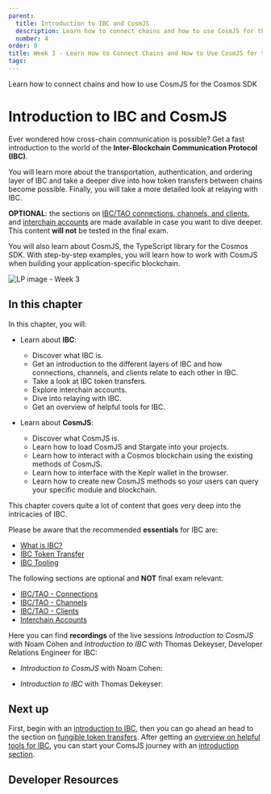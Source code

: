 ```yaml
---
parent:
  title: Introduction to IBC and CosmJS
  description: Learn how to connect chains and how to use CosmJS for the Cosmos SDK
  number: 4
order: 0
title: Week 3 - Learn How to Connect Chains and How to Use CosmJS for the Cosmos SDK
tags:
---
```


<div class="tm-overline tm-rf-1 tm-lh-title tm-medium tm-muted">Learn how to connect chains and how to use CosmJS for the Cosmos SDK</div>
<h1 class="mt-4 mb-6">Introduction to IBC and CosmJS</h1>

Ever wondered how cross-chain communication is possible? Get a fast introduction to the world of the **Inter-Blockchain Communication Protocol (IBC)**.

You will learn more about the transportation, authentication, and ordering layer of IBC and take a deeper dive into how token transfers between chains become possible. Finally, you will take a more detailed look at relaying with IBC.

<HighlightBox type="info">
  
**OPTIONAL**: the sections on [IBC/TAO connections, channels, and clients](/academy/4-ibc/2-connections.md), and [interchain accounts](/academy/4-ibc/6-ica.md) are made available in case you want to dive deeper. This content **will not** be tested in the final exam.
  
</HighlightBox>

You will also learn about CosmJS, the TypeScript library for the Cosmos SDK. With step-by-step examples, you will learn how to work with CosmJS when building your application-specific blockchain.

![LP image - Week 3](/planet-pod.svg)

## In this chapter

<HighlightBox type="learning">

In this chapter, you will:

* Learn about **IBC**:
  * Discover what IBC is.
  * Get an introduction to the different layers of IBC and how connections, channels, and clients relate to each other in IBC.
  * Take a look at IBC token transfers.
  * Explore interchain accounts.
  * Dive into relaying with IBC.
  * Get an overview of helpful tools for IBC.

* Learn about **CosmJS**:
  * Discover what CosmJS is.
  * Learn how to load CosmJS and Stargate into your projects.
  * Learn how to interact with a Cosmos blockchain using the existing methods of CosmJS.
  * Learn how to interface with the Keplr wallet in the browser.
  * Learn how to create new CosmJS methods so your users can query your specific module and blockchain.

</HighlightBox>

<HighlightBox type="info">

This chapter covers quite a lot of content that goes very deep into the intricacies of IBC.

Please be aware that the recommended **essentials** for IBC are:

* [What is IBC?](/academy/4-ibc/1-what-is-ibc.md)
* [IBC Token Transfer](/academy/4-ibc/5-token-transfer.md)
* [IBC Tooling](/academy/4-ibc/7-ibc-tooling.md)

The following sections are optional and **NOT** final exam relevant:

* [IBC/TAO - Connections](/academy/4-ibc/2-connections.md)
* [IBC/TAO - Channels](/academy/4-ibc/3-channels.md)
* [IBC/TAO - Clients](/academy/4-ibc/4-clients.md)
* [Interchain Accounts](/academy/4-ibc/6-ica.md)

</HighlightBox>

<HighlightBox type="info">

Here you can find **recordings** of the live sessions _Introduction to CosmJS_ with Noam Cohen and _Introduction to IBC_ with Thomas Dekeyser, Developer Relations Engineer for IBC:
  
* _Introduction to CosmJS_ with Noam Cohen:

<YoutubePlayer videoId="RlqjEVIv1Pg"/>

* _Introduction to IBC_ with Thomas Dekeyser:

<YoutubePlayer videoId="HCO7qTOdNGI"/>

</HighlightBox>

## Next up

First, begin with an [introduction to IBC](/academy/4-ibc/1-what-is-ibc.md), then you can go ahead an head to the section on [fungible token transfers](/academy/4-ibc/5-token-transfer.md). After getting an [overview on helpful tools for IBC](/academy/4-ibc/7-ibc-tooling.md), you can start your ComsJS journey with an [introduction section](/tutorials/7-cosmjs/1-cosmjs-intro.md).

## Developer Resources

<div v-for="resource in $themeConfig.resources">
  <Resource
    :title="resource.title"
    :description="resource.description"
    :links="resource.links"
    :image="resource.image"
    :large="true"
  />
  <br/>
</div>
